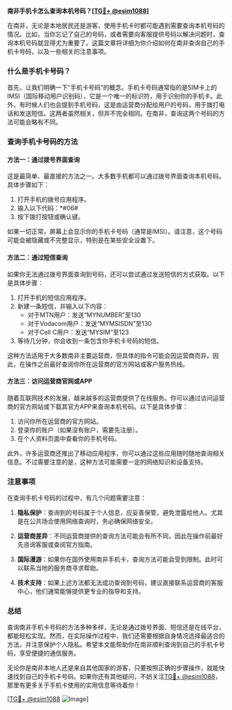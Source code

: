 **南非手机卡怎么查询本机号码？[[TG💪+ @esim1088](https://t.me/s/esim1088)]**

在南非，无论是本地居民还是游客，使用手机卡时都可能遇到需要查询本机号码的情况。比如，当你忘记了自己的号码，或者需要向客服提供号码以解决问题时，查询本机号码就显得尤为重要了。这篇文章将详细为你介绍如何在南非查询自己的手机卡号码，以及一些相关的注意事项。

### 什么是手机卡号码？

首先，让我们明确一下“手机卡号码”的概念。手机卡号码通常指的是SIM卡上的IMSI（国际移动用户识别码），它是一个唯一的标识符，用于识别你的手机卡。此外，有时候人们也会提到手机号码，这是由运营商分配给用户的号码，用于拨打电话和发送短信。这两者虽然相关，但并不完全相同。在南非，查询这两个号码的方法可能会略有不同。

### 查询手机卡号码的方法

#### 方法一：通过拨号界面查询

这是最简单、最直接的方法之一。大多数手机都可以通过拨号界面查询本机号码。具体步骤如下：

1. 打开手机的拨号应用程序。
2. 输入以下代码：*#06#
3. 按下拨打按钮或确认键。

如果一切正常，屏幕上会显示你的手机卡号码（通常是IMSI）。请注意，这个号码可能会被隐藏或不完整显示，特别是在某些安全设置下。

#### 方法二：通过短信查询

如果你无法通过拨号界面查询到号码，还可以尝试通过发送短信的方式获取。以下是具体步骤：

1. 打开手机的短信应用程序。
2. 新建一条短信，并输入以下内容：
   - 对于MTN用户：发送“MYNUMBER”至130
   - 对于Vodacom用户：发送“MYMSISDN”至130
   - 对于Cell C用户：发送“MYSIM”至123
3. 等待几分钟，你会收到一条包含你手机卡号码的短信。

这种方法适用于大多数南非主要运营商，但具体的指令可能会因运营商而异。因此，在操作之前最好查阅你所在运营商的官方网站或客户服务热线。

#### 方法三：访问运营商官网或APP

随着互联网技术的发展，越来越多的运营商提供了在线服务。你可以通过访问运营商的官方网站或下载其官方APP来查询本机号码。以下是具体步骤：

1. 访问你所在运营商的官方网站。
2. 登录你的账户（如果没有账户，需要先注册）。
3. 在个人资料页面中查看你的手机号码。

此外，许多运营商还推出了移动应用程序，你可以通过这些应用随时随地查询相关信息。不过需要注意的是，这种方法可能需要一定的网络知识和设备支持。

### 注意事项

在查询手机卡号码的过程中，有几个问题需要注意：

1. **隐私保护**：查询到的号码属于个人信息，应妥善保管，避免泄露给他人。尤其是在公共场合使用网络查询时，务必确保网络安全。
   
2. **运营商差异**：不同运营商提供的查询方法可能会有所不同，因此在操作前最好先咨询客服或查阅官方指南。

3. **国际漫游**：如果你在国外使用南非手机卡，查询方法可能会受到限制。此时可以联系当地的服务商寻求帮助。

4. **技术支持**：如果上述方法都无法成功查询到号码，建议直接联系运营商的客服中心，他们通常能够提供更专业的指导和支持。

### 总结

查询南非手机卡号码的方法多种多样，无论是通过拨号界面、短信还是在线平台，都能轻松实现。然而，在实际操作过程中，我们还需要根据自身情况选择最适合的方法，并注意保护个人隐私。希望本文能帮助你在南非顺利查询到自己的手机卡号码，享受便捷的通信服务。

无论你是南非本地人还是来自其他国家的游客，只要按照正确的步骤操作，就能快速找到自己的手机卡号码。如果你还有其他疑问，不妨关注[TG💪+ @esim1088](https://t.me/s/esim1088)，那里有更多关于手机卡使用的实用信息等待着你！

[[TG💪+ @esim1088](https://t.me/s/esim1088) ![Image](https://i.postimg.cc/4NQfJmqS/Snipaste-2025-05-13-00-14-12.png)]